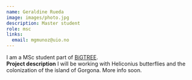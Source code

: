 ```yaml
---
name: Geraldine Rueda
image: images/photo.jpg
description: Master student
role: msc
links:
  email: mgmunoz@uio.no
---
```


I am a MSc student part of [BiGTREE](www.bigtree-training.org).
<br>
**Project description** I will be working with Heliconius butterflies and the colonization of the island of Gorgona. More info soon.
